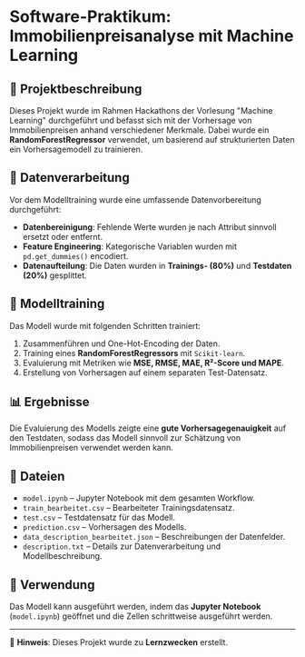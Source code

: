 # Software-Praktikum: Immobilienpreisanalyse mit Machine Learning

## 📌 Projektbeschreibung
Dieses Projekt wurde im Rahmen Hackathons der Vorlesung "Machine Learning" durchgeführt und befasst sich mit der Vorhersage von Immobilienpreisen anhand verschiedener Merkmale. Dabei wurde ein **RandomForestRegressor** verwendet, um basierend auf strukturierten Daten ein Vorhersagemodell zu trainieren.

## 📂 Datenverarbeitung
Vor dem Modelltraining wurde eine umfassende Datenvorbereitung durchgeführt:
- **Datenbereinigung**: Fehlende Werte wurden je nach Attribut sinnvoll ersetzt oder entfernt.
- **Feature Engineering**: Kategorische Variablen wurden mit `pd.get_dummies()` encodiert.
- **Datenaufteilung**: Die Daten wurden in **Trainings- (80%)** und **Testdaten (20%)** gesplittet.

## 🤖 Modelltraining
Das Modell wurde mit folgenden Schritten trainiert:
1. Zusammenführen und One-Hot-Encoding der Daten.
2. Training eines **RandomForestRegressors** mit `Scikit-learn`.
3. Evaluierung mit Metriken wie **MSE, RMSE, MAE, R²-Score und MAPE**.
4. Erstellung von Vorhersagen auf einem separaten Test-Datensatz.

## 📊 Ergebnisse
Die Evaluierung des Modells zeigte eine **gute Vorhersagegenauigkeit** auf den Testdaten, sodass das Modell sinnvoll zur Schätzung von Immobilienpreisen verwendet werden kann.

## 📁 Dateien
- `model.ipynb` – Jupyter Notebook mit dem gesamten Workflow.
- `train_bearbeitet.csv` – Bearbeiteter Trainingsdatensatz.
- `test.csv` – Testdatensatz für das Modell.
- `prediction.csv` – Vorhersagen des Modells.
- `data_description_bearbeitet.json` – Beschreibungen der Datenfelder.
- `description.txt` – Details zur Datenverarbeitung und Modellbeschreibung.

## 🚀 Verwendung
Das Modell kann ausgeführt werden, indem das **Jupyter Notebook** (`model.ipynb`) geöffnet und die Zellen schrittweise ausgeführt werden.

---

📌 **Hinweis**: Dieses Projekt wurde zu **Lernzwecken** erstellt.
